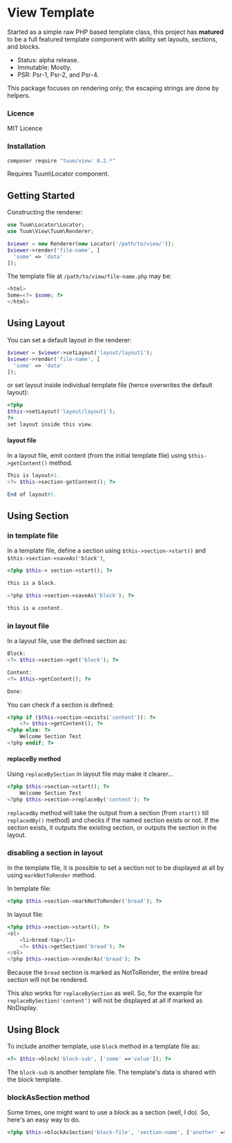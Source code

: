 View Template
===========

Started as a simple raw PHP based template class, this project has __matured__ to be a full featured template component with ability set layouts, sections, and blocks. 

*   Status: alpha release. 
*   Immutable: Mostly.
*   PSR: Psr-1, Psr-2, and Psr-4.

This package focuses on rendering only; the escaping strings are done by helpers.  

### Licence

MIT Licence

### Installation

```sh
composer require "tuum/view: 0.2.*"
```

Requires Tuum\Locator component. 


Getting Started
-----

Constructing the renderer: 

```php
use Tuum\Locator\Locator;
use Tuum\View\Tuum\Renderer;

$viewer = new Renderer(new Locator('/path/to/view/'));
$viewer->render('file-name', [ 
  'some' => 'data' 
]);
```

The template file at ```/path/to/view/file-name.php``` may be: 

```php
<html>
Some=<?= $some; ?>
</html>
```

Using Layout
----

You can set a default layout in the renderer: 

```php
$viewer = $viewer->setLayout('layout/layout1');
$viewer->render('file-name', [ 
  'some' => 'data' 
]);
```

or set layout inside individual template file (hence overwrites the default layout): 

```php
<?php
$this->setLayout('layout/layout1');
?>
set layout inside this view.
```

#### layout file

In a layout file, emit content (from the initial template file) using ```$this->getContent()``` method. 

```php
This is layout#1.
<?= $this->section-getContent(); ?>

End of layout#1.
```


Using Section
----

### in template file

In a template file, define a section using ```$this->section->start()``` 
and ```$this->section->saveAs('block')```,

```php
<?php $this-> section->start(); ?>

this is a block.

<?php $this->section->saveAs('block'); ?>

this is a content.
```

### in layout file

In a layout file, use the defined section as:

```php
Block:
<?= $this->section->get('block'); ?>

Content:
<?= $this->getContent(); ?>

Done:
```

You can check if a section is defined:

```php
<?php if ($this->section->exists('content')): ?>
    <?= $this->getContent(); ?>
<?php else: ?>
    Welcome Section Test
<?php endif; ?>
```

#### replaceBy method

Using ```replaceBySection``` in layout file may make it clearer... 

```php
<?php $this->section->start(); ?>
    Welcome Section Test
<?php $this->section->replaceBy('content'); ?>
```

```replacedBy``` method will take the output from a section (from ```start()``` till ```replacedBy()``` method) and checks if the named section exists or not. If the section exists, it outputs the existing section, or outputs the section in the layout. 

### disabling a section in layout

In the template file, it is possible to set a section not to be displayed at all by using ```markNotToRender``` method. 

In template file: 

```php
<?php $this->section->markNotToRender('bread'); ?>
```

In layout file:

```php
<?php $this->section->start(); ?>
<ol>
    <li>bread-top</li>
    <?= $this->getSection('bread'); ?>
</ol>
<?php $this->section->renderAs('bread'); ?>
```

Because the ```bread``` section is marked as NotToRender, the entire bread section will not be rendered. 

This also works for ```replaceBySection``` as well. So, for the example for ```replaceBySection('content')``` will not be displayed at all if marked as NoDisplay. 


Using Block
----

To include another template, use ```block``` method in a template file as:

```php
<?= $this->block('block-sub', ['some' =>'value']); ?>
```

The ```block-sub``` is another template file. The template's data is shared with the block template. 

### blockAsSection method

Some times, one might want to use a block as a section (well, I do). So, here's an easy way to do. 

```php
<?php $this->blockAsSection('block-file', 'section-name', ['another' => 'one']); ?>
```


